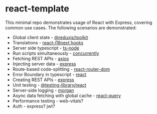# react-template

This minimal repo demonstrates usage of React with Express, covering common use cases. The following scenarios are demonstrated:

- Global client state - [@reduxjs/toolkit][1]
- Translations - [react-i18next hooks][2]
- Server side typescript - [ts-node][3]
- Run scripts simultaneously - [concurrently][4]
- Fetching REST APIs - [axios][5]
- Injecting server data - [express][6]
- Route-based code-splitting - [react-router-dom][7]
- Error Boundary in typescript - [react][8]
- Creating REST APIs - [express][9]
- Unit testing - [@testing-library/react][10]
- Server-side logging - [morgan][11]
- Async data fetching with global cache - [react-query][12]
- Performance testing - web-vitals?
- Auth - express? jwt?

[1]: https://redux-toolkit.js.org/introduction/quick-start
[2]: https://react.i18next.com/latest/usetranslation-hook
[3]: https://github.com/ad548/create-react-app-express-typescript
[4]: https://stackoverflow.com/a/30950298/7435656
[5]: https://github.com/axios/axios#example
[6]: https://github.com/facebook/create-react-app/issues/1703#issuecomment-309016124
[7]: https://reactjs.org/docs/code-splitting.html#route-based-code-splitting
[8]: https://stackoverflow.com/questions/63916900/how-to-properly-type-a-react-errorboundary-class-component-in-typescript
[9]: https://www.robinwieruch.de/node-express-server-rest-api
[10]: https://testing-library.com/docs/example-codesandbox
[11]: https://github.com/expressjs/morgan#examples
[12]: https://react-query.tanstack.com/docs/quick-start
